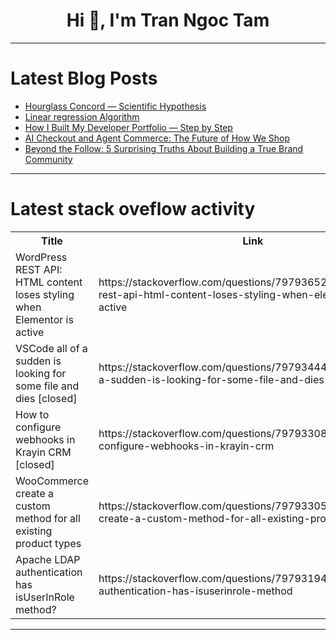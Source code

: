 <h1 align="center">Hi 👋, I'm Tran Ngoc Tam</h1>

---

# Latest Blog Posts 
<!-- BLOG-POST-LIST:START -->
- [Hourglass Concord — Scientific Hypothesis](https://dev.to/it_junior_theory_new/hourglass-concord-scientific-hypothesis-4o11)
- [Linear regression Algorithm](https://dev.to/codeneuron/classification-of-machine-learning-algorithms-53ac)
- [How I Built My Developer Portfolio — Step by Step](https://dev.to/fabianlou1s/how-i-built-my-developer-portfolio-step-by-step-21kc)
- [AI Checkout and Agent Commerce: The Future of How We Shop](https://dev.to/gruve_abby_2bb4e7e1499283/ai-checkout-and-agent-commerce-the-future-of-how-we-shop-4a45)
- [Beyond the Follow: 5 Surprising Truths About Building a True Brand Community](https://dev.to/web4/beyond-the-follow-5-surprising-truths-about-building-a-true-brand-community-4cil)
<!-- BLOG-POST-LIST:END -->

---

# Latest stack oveflow activity
<table>
  <tr><th>Title</th><th>Link</th></tr>
  <!-- STACKOVERFLOW:START --><tr><td>WordPress REST API: HTML content loses styling when Elementor is active</td><td>https://stackoverflow.com/questions/79793652/wordpress-rest-api-html-content-loses-styling-when-elementor-is-active</td></tr><tr><td>VSCode all of a sudden is looking for some file and dies [closed]</td><td>https://stackoverflow.com/questions/79793444/vscode-all-of-a-sudden-is-looking-for-some-file-and-dies</td></tr><tr><td>How to configure webhooks in Krayin CRM [closed]</td><td>https://stackoverflow.com/questions/79793308/how-to-configure-webhooks-in-krayin-crm</td></tr><tr><td>WooCommerce create a custom method for all existing product types</td><td>https://stackoverflow.com/questions/79793305/woocommerce-create-a-custom-method-for-all-existing-product-types</td></tr><tr><td>Apache LDAP authentication has isUserInRole method?</td><td>https://stackoverflow.com/questions/79793194/apache-ldap-authentication-has-isuserinrole-method</td></tr><!-- STACKOVERFLOW:END -->
</table>

---



